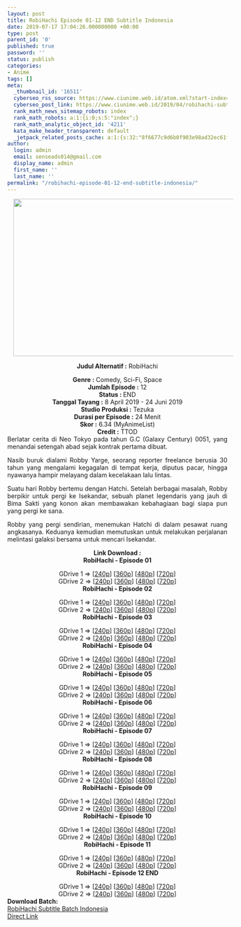 ```yaml
---
layout: post
title: RobiHachi Episode 01-12 END Subtitle Indonesia
date: 2019-07-17 17:04:26.000000000 +00:00
type: post
parent_id: '0'
published: true
password: ''
status: publish
categories:
- Anime
tags: []
meta:
  _thumbnail_id: '16511'
  cyberseo_rss_source: https://www.ciunime.web.id/atom.xml?start-index=3751&max-results=150
  cyberseo_post_link: https://www.ciunime.web.id/2019/04/robihachi-subtitle-indonesia.html
  rank_math_news_sitemap_robots: index
  rank_math_robots: a:1:{i:0;s:5:"index";}
  rank_math_analytic_object_id: '4211'
  kata_make_header_transparent: default
  _jetpack_related_posts_cache: a:1:{s:32:"8f6677c9d6b0f903e98ad32ec61f8deb";a:2:{s:7:"expires";i:1663122240;s:7:"payload";a:0:{}}}
author:
  login: admin
  email: senseads014@gmail.com
  display_name: admin
  first_name: ''
  last_name: ''
permalink: "/robihachi-episode-01-12-end-subtitle-indonesia/"
---
```

<div style="text-align: center;">
<div style="text-align: left;">
<div class="separator" style="clear: both; text-align: center;"><a href="https://4.bp.blogspot.com/-dDx6HokS9n4/XLOjIyukCeI/AAAAAAAAQZA/2yAiB1bhqSkubPV1xwr8SeKEFrjIQOXQwCLcBGAs/s1600/RobiHachi.jpg" imageanchor="1" style="margin-left: 1em; margin-right: 1em;"><img border="0" data-original-height="720" data-original-width="1280" height="360" src="{{ site.baseurl }}/assets/2019/07/RobiHachi.jpg" width="640" /></a></div>
<p></div>
<p><b>Judul</b><b><b> Alternatif</b> :</b> RobiHachi</div>
<div style="text-align: center;"><b><b>Genre :</b></b> Comedy, Sci-Fi, Space</div>
<div style="text-align: center;"><b>Jumlah Episode :</b> 12<br /><b>Status : </b>END<br /><b>Tanggal Tayang :</b> 8 April 2019 - 24 Juni 2019<br /><b>Studio Produksi :</b> Tezuka<br /><b>Durasi per Episode :</b> 24 Menit</div>
<div style="text-align: center;"><b>Skor :</b> 6.34 (MyAnimeList)<br /><b>Credit :</b> TTOD</div>
<div style="text-align: center;"></div>
<div style="text-align: justify;">Berlatar cerita di Neo Tokyo pada tahun G.C (Galaxy Century) 0051, yang menandai setengah abad sejak kontrak pertama dibuat.</p>
<p>Nasib buruk dialami Robby Yarge, seorang reporter freelance berusia 30 tahun yang mengalami kegagalan di tempat kerja, diputus pacar, hingga nyawanya hampir melayang dalam kecelakaan lalu lintas.</p>
<p>Suatu hari Robby bertemu dengan Hatchi. Setelah berbagai masalah, Robby berpikir untuk pergi ke Isekandar, sebuah planet legendaris yang jauh di Bima Sakti yang konon akan membawakan kebahagiaan bagi siapa pun yang pergi ke sana.</p>
<p>Robby yang pergi sendirian, menemukan Hatchi di dalam pesawat ruang angkasanya. Keduanya kemudian memutuskan untuk melakukan perjalanan melintasi galaksi bersama untuk mencari Isekandar.</p></div>
<div style="text-align: justify;"></div>
<div style="text-align: justify;"></div>
<div style="text-align: center;"><b>Link Download :</b></div>
<div style="text-align: center;"><b>RobiHachi - Episode 01</b></p>
<div style="text-align: center;">GDrive 1 =&gt; [<a href="https://drive.google.com/file/d/1E_aXNL_hDaxXwP9A_lvAz9dkqq0bgqXn/view" target="_blank" rel="noopener">240p</a>] [<a href="https://drive.google.com/file/d/1h2Pvn-hAGHDEYznr2tozvtVvcnPODGLN/view" target="_blank" rel="noopener">360p</a>] [<a href="https://drive.google.com/file/d/1oooeL8JpS3aln29QOiQFtYW6dR-BqogF/view" target="_blank" rel="noopener">480p</a>] [<a href="https://drive.google.com/file/d/1OEd3rxBjYy-9ppPpRTC8hL7bgBvc1PeO/view" target="_blank" rel="noopener">720p</a>]<br />GDrive 2 =&gt; [<a href="https://drive.google.com/file/d/1FCyD4X6zsdb7p3Envj88cq4hzmcHLEIt/view" target="_blank" rel="noopener">240p</a>] [<a href="https://drive.google.com/file/d/1V8w5Gr5Bjqd5py_ILqDYPjEiGDX5t_Aa/view" target="_blank" rel="noopener">360p</a>] [<a href="https://drive.google.com/file/d/1we27NOLK5LYLAHgEc5DNpBaGf2clXYwM/view" target="_blank" rel="noopener">480p</a>] [<a href="https://drive.google.com/file/d/1X5LLllPwo4TR7XdgUJZkXNZcKTbFPMJC/view" target="_blank" rel="noopener">720p</a>]
<div style="text-align: center;"><b>RobiHachi - Episode 02</b></p>
<div style="text-align: center;">GDrive 1 =&gt; [<a href="https://drive.google.com/file/d/15PoQwviU2w7730dvXj0CPtI3kVZjSa2x/view" target="_blank" rel="noopener">240p</a>] [<a href="https://drive.google.com/file/d/12hfqKrebea1dy-OuNulCGD9RTMYG_K2J/view" target="_blank" rel="noopener">360p</a>] [<a href="https://drive.google.com/file/d/1hXemnVAS1JkgDwZ12kvuEvbXlhiBeVW9/view" target="_blank" rel="noopener">480p</a>] [<a href="https://drive.google.com/file/d/1LAnQ3qjRxJcmfmSddIWPEpmFCkXHkVQc/view" target="_blank" rel="noopener">720p</a>]<br />GDrive 2 =&gt; [<a href="https://drive.google.com/file/d/1aN1oqNOZb_VXNQsUt4GiJtdSbkPIufwx/view" target="_blank" rel="noopener">240p</a>] [<a href="https://drive.google.com/file/d/1NYaQNyp4iKWv91DhF6k2eo11KpwxgpvP/view" target="_blank" rel="noopener">360p</a>] [<a href="https://drive.google.com/file/d/1jXUUyaqjJKeuX10VQVeM_oC2AeiHONjv/view" target="_blank" rel="noopener">480p</a>] [<a href="https://drive.google.com/file/d/1r0k8IFh576UDnar3GlGvJ6vO9acjkrR4/view" target="_blank" rel="noopener">720p</a>]
<div style="text-align: center;"><b>RobiHachi - Episode 03</b></p>
<div style="text-align: center;">GDrive 1 =&gt; [<a href="https://drive.google.com/file/d/1pJwuuMUWoKYiXN4g8QUNDHuqvvvOIjow/view" target="_blank" rel="noopener">240p</a>] [<a href="https://drive.google.com/file/d/1DwNyLjXVrF94-Bfnrx29uv3IJOCQ7MSl/view" target="_blank" rel="noopener">360p</a>] [<a href="https://drive.google.com/file/d/1nWbOTohkWeuqjaVLb9DDlbYTvljHgNCa/view" target="_blank" rel="noopener">480p</a>] [<a href="https://drive.google.com/file/d/1CdPro7oAHLHJj_IiEbzPb7ibcd__hhtP/view" target="_blank" rel="noopener">720p</a>]<br />GDrive 2 =&gt; [<a href="https://drive.google.com/file/d/19mV9OgVlFEcgpbi-6p0UgL4c_AnL3EjP/view" target="_blank" rel="noopener">240p</a>] [<a href="https://drive.google.com/file/d/1TP4NfuwF0IUbsIQ5OuW5MYLnUXlDzEz4/view" target="_blank" rel="noopener">360p</a>] [<a href="https://drive.google.com/file/d/1keo9d4-ayGt-SGwg0WrFguD8QiWdPcC4/view" target="_blank" rel="noopener">480p</a>] [<a href="https://drive.google.com/file/d/1jSLfyBWO2u9i5LsQ_q3_ocaG0CJeA9Hb/view" target="_blank" rel="noopener">720p</a>]
<div style="text-align: center;"><b>RobiHachi - Episode 04</b></p>
<div style="text-align: center;">GDrive 1 =&gt; [<a href="https://drive.google.com/file/d/1pvvGFapq8fih5MfjDVgCvBPKW8glRj0i/view" target="_blank" rel="noopener">240p</a>] [<a href="https://drive.google.com/file/d/1u0Mtft_35b5B-ixnaCnJ6naRdWXfaeZy/view" target="_blank" rel="noopener">360p</a>] [<a href="https://drive.google.com/file/d/1B0ybW7BYGpakNiVAJKJiO_MaUy_MkbsM/view" target="_blank" rel="noopener">480p</a>] [<a href="https://drive.google.com/file/d/1KfyiK_GUpddOPepA1yTi7f9K5a7us_Jt/view" target="_blank" rel="noopener">720p</a>]<br />GDrive 2 =&gt; [<a href="https://drive.google.com/file/d/1ktUPVVEKkvZ8BEEr6fr-_pLrEkZNFS66/view" target="_blank" rel="noopener">240p</a>] [<a href="https://drive.google.com/file/d/14S9xlPjuQPWXDaedpISf0AvlWzE0B0MP/view" target="_blank" rel="noopener">360p</a>] [<a href="https://drive.google.com/file/d/1s_w53J9vP4p30AemT9GB2uDNsr8GJ1kn/view" target="_blank" rel="noopener">480p</a>] [<a href="https://drive.google.com/file/d/1pyPIpnqhe-eEyPBpqur2hxEPifuONhyk/view" target="_blank" rel="noopener">720p</a>]
<div style="text-align: center;"><b>RobiHachi - Episode 05</b></p>
<div style="text-align: center;">GDrive 1 =&gt; [<a href="https://drive.google.com/file/d/1jbAUwrTNGaVHzQJfk06FXQUW4wEVoMZp/view" target="_blank" rel="noopener">240p</a>] [<a href="https://drive.google.com/file/d/1kUwwxPgPD56IL5of_H1ESUfxzsCp3Fij/view" target="_blank" rel="noopener">360p</a>] [<a href="https://drive.google.com/file/d/1pS3AQGB9qjxqWalYZIFEaC7L4I8kWRii/view" target="_blank" rel="noopener">480p</a>] [<a href="https://drive.google.com/file/d/1zm6sHzvp3ZWge6BMY8K7QCZY5bllUzPO/view" target="_blank" rel="noopener">720p</a>]<br />GDrive 2 =&gt; [<a href="https://drive.google.com/file/d/1fdjcgnTckKIm_-U_uVACb3swxYX8THeq/view" target="_blank" rel="noopener">240p</a>] [<a href="https://drive.google.com/file/d/1A5aOVvo0Udqqnlz6rbXUs19e8RYlmTTD/view" target="_blank" rel="noopener">360p</a>] [<a href="https://drive.google.com/file/d/10wW5oMQN0TzVw9OQeFosayvaS_n0aXok/view" target="_blank" rel="noopener">480p</a>] [<a href="https://drive.google.com/file/d/12dMFQoWLAOdRbmveQS8Fj21_fdYXVY7S/view" target="_blank" rel="noopener">720p</a>]
<div style="text-align: center;"><b>RobiHachi - Episode 06</b></p>
<div style="text-align: center;">GDrive 1 =&gt; [<a href="https://drive.google.com/file/d/173DJX9TMLcf1CBtD_IMus0UmwICcP8u7/view" target="_blank" rel="noopener">240p</a>] [<a href="https://drive.google.com/file/d/1J3s0PCh06z3ktt6mujZDH3OhvK1qy1hT/view" target="_blank" rel="noopener">360p</a>] [<a href="https://drive.google.com/file/d/1VV7GpUX3tlqJUBTb0xB00ocG38ATLAmq/view" target="_blank" rel="noopener">480p</a>] [<a href="https://drive.google.com/file/d/1G_h12c-wkIOmsg6khAW-QfIHWXpe8aJO/view" target="_blank" rel="noopener">720p</a>]<br />GDrive 2 =&gt; [<a href="https://drive.google.com/file/d/1w5AjSt4vDi4z_x5t-_YePLV0dLRmi09P/view" target="_blank" rel="noopener">240p</a>] [<a href="https://drive.google.com/file/d/1K6bGyUlUk6IAwvh1vl04eLyGYHkLCb3s/view" target="_blank" rel="noopener">360p</a>] [<a href="https://drive.google.com/file/d/1KarOa5m9a-QVX4nbE6vzK2g-OCiDDgms/view" target="_blank" rel="noopener">480p</a>] [<a href="https://drive.google.com/file/d/1MhXNMozSx28ptgthKd6pRKb1jP7rUHRx/view" target="_blank" rel="noopener">720p</a>]
<div style="text-align: center;"><b>RobiHachi - Episode 07</b></p>
<div style="text-align: center;">GDrive 1 =&gt; [<a href="https://drive.google.com/file/d/1Tc8ilVNl7vO0cQyFHEzY8pdbW96pQTTu/view" target="_blank" rel="noopener">240p</a>] [<a href="https://drive.google.com/file/d/1GSvP5xA2gymeadI-EQyL817jUdYBgye-/view" target="_blank" rel="noopener">360p</a>] [<a href="https://drive.google.com/file/d/11cLUfU8W5wh46Wo8E6ohJtnoh2kADhYT/view" target="_blank" rel="noopener">480p</a>] [<a href="https://drive.google.com/file/d/1kcP78rwC-mRGHB_75KOuVZDmre_N2i5a/view" target="_blank" rel="noopener">720p</a>]<br />GDrive 2 =&gt; [<a href="https://drive.google.com/file/d/1KwVkQf6C7QApLWkx0Gpde_YKr1C5f8eI/view" target="_blank" rel="noopener">240p</a>] [<a href="https://drive.google.com/file/d/1_B9AVrDlRwEe7TzB7HZUsVxYk0UysdlO/view" target="_blank" rel="noopener">360p</a>] [<a href="https://drive.google.com/file/d/1BGfjn3HJ43HchCcsg1XdY8BOUvSKF0dh/view" target="_blank" rel="noopener">480p</a>] [<a href="https://drive.google.com/file/d/1x_MeL8T0yt7p033kVQgQUy9nXRcjnbM1/view" target="_blank" rel="noopener">720p</a>]
<div style="text-align: center;"><b>RobiHachi - Episode 08</b></p>
<div style="text-align: center;">GDrive 1 =&gt; [<a href="https://drive.google.com/file/d/1Bzi2oHePU0O6WAT3y00hhAMkUqnj483O/view" target="_blank" rel="noopener">240p</a>] [<a href="https://drive.google.com/file/d/1epKfgeJcX_OWkFMF-Rsp5_PtzOBF_R2y/view" target="_blank" rel="noopener">360p</a>] [<a href="https://drive.google.com/file/d/1UvxBjLJCZz0QFidABBGK4GqGc3Cef0t_/view" target="_blank" rel="noopener">480p</a>] [<a href="https://drive.google.com/file/d/1WGJJxEbG8SamzR5O61Ppq3n5YdW-eSQf/view" target="_blank" rel="noopener">720p</a>]<br />GDrive 2 =&gt; [<a href="https://drive.google.com/file/d/19teKWOkPJpE4Odr6UHhu3bfwYquGozzB/view" target="_blank" rel="noopener">240p</a>] [<a href="https://drive.google.com/file/d/10vdLEvA3xnpeFgxYrzb0RDEWG3CvMGor/view" target="_blank" rel="noopener">360p</a>] [<a href="https://drive.google.com/file/d/1mu6qSv5oh66bvqwdXdT7xUg7Gw0aHQ0W/view" target="_blank" rel="noopener">480p</a>] [<a href="https://drive.google.com/file/d/1fa91MzROrKRj7ENpAhTT_DKeDhq0SmoP/view" target="_blank" rel="noopener">720p</a>]
<div style="text-align: center;"><b>RobiHachi - Episode 09</b></p>
<div style="text-align: center;">GDrive 1 =&gt; [<a href="https://drive.google.com/file/d/17oVDp84csNZRAKZiDCZ_XDmzEd9iKOVO/view" target="_blank" rel="noopener">240p</a>] [<a href="https://drive.google.com/file/d/1N9BkJDMgpPnxCHa8GwAgDDH3raXULDqP/view" target="_blank" rel="noopener">360p</a>] [<a href="https://drive.google.com/file/d/16ndSLEuU7KoWyMRkaX9wVaniy57dB8OU/view" target="_blank" rel="noopener">480p</a>] [<a href="https://drive.google.com/file/d/1E2a0AiI40HxrRENawW2gP-dnIkGZcOBl/view" target="_blank" rel="noopener">720p</a>]<br />GDrive 2 =&gt; [<a href="https://drive.google.com/file/d/1NZGr1lXkqJRty0WZnZ2Fzzi7P-nismIx/view" target="_blank" rel="noopener">240p</a>] [<a href="https://drive.google.com/file/d/1rZ5xJPSZXM8yTGIvjt2Qn2bKrq2sOyBW/view" target="_blank" rel="noopener">360p</a>] [<a href="https://drive.google.com/file/d/1emlZIr4CkPGIODqSaV5CzHiGBgY-gGEj/view" target="_blank" rel="noopener">480p</a>] [<a href="https://drive.google.com/file/d/1AGuUUeDPUCH9YKF1Xq0gX9cD3Xe_HTxg/view" target="_blank" rel="noopener">720p</a>]
<div style="text-align: center;"><b>RobiHachi - Episode 10</b></p>
<div style="text-align: center;">GDrive 1 =&gt; [<a href="https://drive.google.com/file/d/1OFZHbDtwDYcJThm9nnfdddmfSCvmTiag/view" target="_blank" rel="noopener">240p</a>] [<a href="https://drive.google.com/file/d/12xZFwnJgP9ssVLHrZhP2dP4aUAG4nega/view" target="_blank" rel="noopener">360p</a>] [<a href="https://drive.google.com/file/d/1NQYDTpMKeeQ27Ynj32fSrFcjqmqXYTKW/view" target="_blank" rel="noopener">480p</a>] [<a href="https://drive.google.com/file/d/17xWrNH0CBrUQUxrTAKCr5qaDhYxqvdQm/view" target="_blank" rel="noopener">720p</a>]<br />GDrive 2 =&gt; [<a href="https://drive.google.com/file/d/1UR4v1xq16Z2o3MiaQnvmgh7jimf9gcGK/view" target="_blank" rel="noopener">240p</a>] [<a href="https://drive.google.com/file/d/1no8fO0iso6ycwGYcH45rTF6kvk5cvT58/view" target="_blank" rel="noopener">360p</a>] [<a href="https://drive.google.com/file/d/1uELp_BsGQr4w4D0Soh8fWRC8URJgIQDi/view" target="_blank" rel="noopener">480p</a>] [<a href="https://drive.google.com/file/d/1tGcm1jCe-nG9OBNQjZsYruMCpLCqWIzH/view" target="_blank" rel="noopener">720p</a>]
<div style="text-align: center;"><b>RobiHachi - Episode 11</b></p>
<div style="text-align: center;">GDrive 1 =&gt; [<a href="https://drive.google.com/file/d/1bp5KMNgV_jSc791T2JkQdbTHCq4KhW3I/view" target="_blank" rel="noopener">240p</a>] [<a href="https://drive.google.com/file/d/17Q8UkSkFBZpsc3q9Gt_rAEe3KWNhV5e1/view" target="_blank" rel="noopener">360p</a>] [<a href="https://drive.google.com/file/d/1MtQMR1Lr3ucV-L6ahV9A1w-qajVry0kL/view" target="_blank" rel="noopener">480p</a>] [<a href="https://drive.google.com/file/d/1OpqfyrGaQ5TsOMfAw6_Q5sGw6-1NDaWR/view" target="_blank" rel="noopener">720p</a>]<br />GDrive 2 =&gt; [<a href="https://drive.google.com/file/d/1mw2WaJllteqpl8IDbn9fQKq9i-rUzkbK/view" target="_blank" rel="noopener">240p</a>] [<a href="https://drive.google.com/file/d/1XJjk5rwVy4lReJzvJbh0PvBn_GmUMzqJ/view" target="_blank" rel="noopener">360p</a>] [<a href="https://drive.google.com/file/d/1bgPKR6ra2qUiZ3YuCvBGVKRr7w4KULSQ/view" target="_blank" rel="noopener">480p</a>] [<a href="https://drive.google.com/file/d/1zBul2SfJ6LI5N1TaVc7bQ2mt0oRt_MjF/view" target="_blank" rel="noopener">720p</a>]
<div style="text-align: center;"><b>RobiHachi - Episode 12 END</b></p>
<div style="text-align: center;">GDrive 1 =&gt; [<a href="https://drive.google.com/file/d/19fXl1zNMFCiFVlcekxJ4g4sjJek15ecH/view" target="_blank" rel="noopener">240p</a>] [<a href="https://drive.google.com/file/d/10AaPk6JNdoiIuRQTtDH4fDx4xgJpBRp0/view" target="_blank" rel="noopener">360p</a>] [<a href="https://drive.google.com/file/d/19Bb0ER9SE-9dnsBaA_cyTKlAJXLuqUVZ/view" target="_blank" rel="noopener">480p</a>] [<a href="https://drive.google.com/file/d/103xiKL0kKf8PqnQdRGOcRm5dOauscsHA/view" target="_blank" rel="noopener">720p</a>]<br />GDrive 2 =&gt; [<a href="https://drive.google.com/file/d/1rKrDdsASe99FFOgoKTcZWIDR9b8jIvbv/view" target="_blank" rel="noopener">240p</a>] [<a href="https://drive.google.com/file/d/1s5qQIvOmX-Uk0P1GoRqhIzRvu7cOKvm6/view" target="_blank" rel="noopener">360p</a>] [<a href="https://drive.google.com/file/d/1Qh0jZrYoHfljqXfrBwLxa9XbNEv2zGsv/view" target="_blank" rel="noopener">480p</a>] [<a href="https://drive.google.com/file/d/117TqisqDhWZ69HQ9dqvjDeOVd4qRG9kr/view" target="_blank" rel="noopener">720p</a>]
<div style="text-align: left;">
</div>
<div style="text-align: justify;"><b><b>Download Batch</b>:</b></div>
<div style="text-align: justify;"></div>
<div style="text-align: justify;"><a href="https://www.ciunime.com/2019/06/robihachi-episode-01-12-end-batch.html" target="_blank" rel="noopener">RobiHachi Subtitle Batch Indonesia</a></div>
<div style="text-align: justify;"></div>
</div>
</div>
</div>
</div>
</div>
</div>
</div>
</div>
</div>
</div>
</div>
</div>
</div>
</div>
</div>
</div>
</div>
</div>
</div>
</div>
</div>
</div>
</div>
</div>
<link rel="stylesheet" href="https://cdnjs.cloudflare.com/ajax/libs/font-awesome/4.7.0/css/font-awesome.min.css" />
<div class="divbtn"> <a href="https://handymansurrender.com/fihup8buzv?key=94550f7ce39444073321dde3b8782f97" class="btn"><i class="fa fa-download"></i> Direct Link</a> </div>
